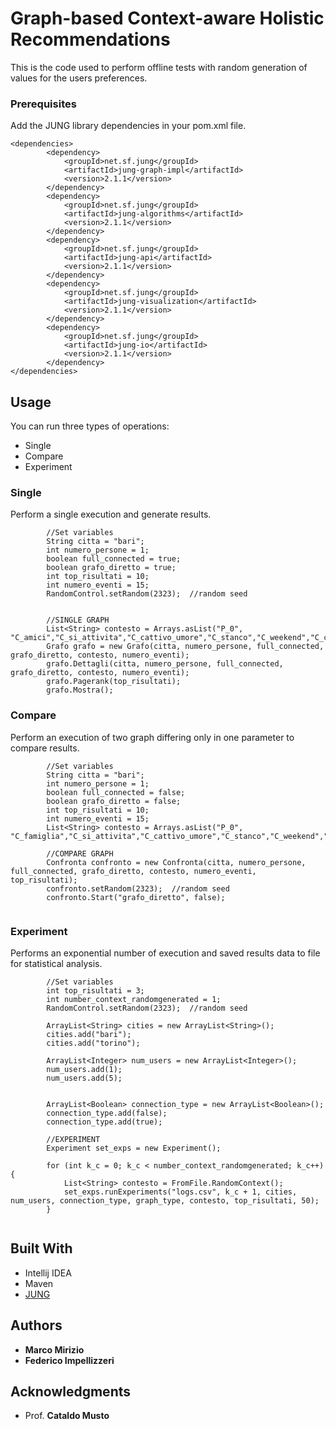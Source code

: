 # Graph-based Context-aware Holistic Recommendations

This is the code used to perform offline tests with random generation of values for the users preferences.

### Prerequisites

Add the JUNG library dependencies in your pom.xml file.
```
<dependencies>
        <dependency>
            <groupId>net.sf.jung</groupId>
            <artifactId>jung-graph-impl</artifactId>
            <version>2.1.1</version>
        </dependency>
        <dependency>
            <groupId>net.sf.jung</groupId>
            <artifactId>jung-algorithms</artifactId>
            <version>2.1.1</version>
        </dependency>
        <dependency>
            <groupId>net.sf.jung</groupId>
            <artifactId>jung-api</artifactId>
            <version>2.1.1</version>
        </dependency>
        <dependency>
            <groupId>net.sf.jung</groupId>
            <artifactId>jung-visualization</artifactId>
            <version>2.1.1</version>
        </dependency>
        <dependency>
            <groupId>net.sf.jung</groupId>
            <artifactId>jung-io</artifactId>
            <version>2.1.1</version>
        </dependency>
</dependencies>
```

## Usage

You can run three types of operations:

* Single
* Compare
* Experiment

### Single

Perform a single execution and generate results.

```
        //Set variables
        String citta = "bari";
        int numero_persone = 1;
        boolean full_connected = true;
        boolean grafo_diretto = true;
        int top_risultati = 10;
        int numero_eventi = 15;
        RandomControl.setRandom(2323);  //random seed


        //SINGLE GRAPH
        List<String> contesto = Arrays.asList("P_0", "C_amici","C_si_attivita","C_cattivo_umore","C_stanco","C_weekend","C_cena");
        Grafo grafo = new Grafo(citta, numero_persone, full_connected, grafo_diretto, contesto, numero_eventi);
        grafo.Dettagli(citta, numero_persone, full_connected, grafo_diretto, contesto, numero_eventi);
        grafo.Pagerank(top_risultati);
        grafo.Mostra();

```

### Compare

Perform an execution of two graph differing only in one parameter to compare results.

```
        //Set variables
        String citta = "bari";
        int numero_persone = 1;
        boolean full_connected = false;
        boolean grafo_diretto = false;
        int top_risultati = 10;
        int numero_eventi = 15;
        List<String> contesto = Arrays.asList("P_0", "C_famiglia","C_si_attivita","C_cattivo_umore","C_stanco","C_weekend","C_cena");

        //COMPARE GRAPH
        Confronta confronto = new Confronta(citta, numero_persone, full_connected, grafo_diretto, contesto, numero_eventi, top_risultati);
        confronto.setRandom(2323);  //random seed
        confronto.Start("grafo_diretto", false);


```

### Experiment

Performs an exponential number of execution and saved results data to file for statistical analysis.

```
        //Set variables
        int top_risultati = 3;
        int number_context_randomgenerated = 1;
        RandomControl.setRandom(2323);  //random seed
        
        ArrayList<String> cities = new ArrayList<String>();
        cities.add("bari");
        cities.add("torino");

        ArrayList<Integer> num_users = new ArrayList<Integer>();
        num_users.add(1);
        num_users.add(5);


        ArrayList<Boolean> connection_type = new ArrayList<Boolean>();
        connection_type.add(false);
        connection_type.add(true);

        //EXPERIMENT
        Experiment set_exps = new Experiment();

        for (int k_c = 0; k_c < number_context_randomgenerated; k_c++) {
            List<String> contesto = FromFile.RandomContext();
            set_exps.runExperiments("logs.csv", k_c + 1, cities, num_users, connection_type, graph_type, contesto, top_risultati, 50);
        }
        
```

## Built With

* Intellij IDEA
* Maven
* [JUNG](https://github.com/jrtom/jung)

## Authors

* **Marco Mirizio**
* **Federico Impellizzeri**


## Acknowledgments

* Prof. **Cataldo Musto**
